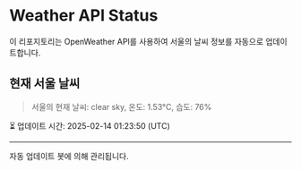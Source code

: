 
# Weather API Status

이 리포지토리는 OpenWeather API를 사용하여 서울의 날씨 정보를 자동으로 업데이트합니다.

## 현재 서울 날씨
> 서울의 현재 날씨: clear sky, 온도: 1.53°C, 습도: 76%

⏳ 업데이트 시간: 2025-02-14 01:23:50 (UTC)

---
자동 업데이트 봇에 의해 관리됩니다.
